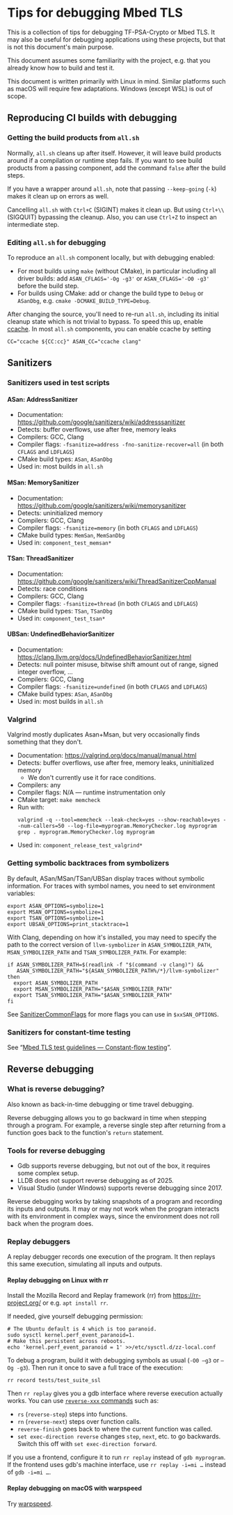# Tips for debugging Mbed TLS

This is a collection of tips for debugging TF-PSA-Crypto or Mbed TLS.
It may also be useful for debugging applications using these projects, but that is not this document's main purpose.

This document assumes some familiarity with the project, e.g. that you already know how to build and test it.

This document is written primarily with Linux in mind. Similar platforms such as macOS will require few adaptations. Windows (except WSL) is out of scope.

## Reproducing CI builds with debugging

### Getting the build products from `all.sh`

Normally, `all.sh` cleans up after itself. However, it will leave build products around if a compilation or runtime step fails. If you want to see build products from a passing component, add the command `false` after the build steps.

If you have a wrapper around `all.sh`, note that passing `--keep-going` (`-k`) makes it clean up on errors as well.

Cancelling `all.sh` with `Ctrl+C` (SIGINT) makes it clean up. But using `Ctrl+\\` (SIGQUIT) bypassing the cleanup. Also, you can use `Ctrl+Z` to inspect an intermediate step.

### Editing `all.sh` for debugging

To reproduce an `all.sh` component locally, but with debugging enabled:

* For most builds using `make` (without CMake), in particular including all driver builds: add `ASAN_CFLAGS='-Og -g3'` or `ASAN_CFLAGS='-O0 -g3'` before the build step.
* For builds using CMake: add or change the build type to `Debug` or `ASanDbg`, e.g. `cmake -DCMAKE_BUILD_TYPE=Debug`.

After changing the source, you'll need to re-run `all.sh`, including its initial cleanup state which is not trivial to bypass. To speed this up, enable [ccache](https://ccache.dev/). In most `all.sh` components, you can enable ccache by setting
```
CC="ccache ${CC:cc}" ASAN_CC="ccache clang"
```

## Sanitizers

### Sanitizers used in test scripts

#### ASan: AddressSanitizer

* Documentation: https://github.com/google/sanitizers/wiki/addresssanitizer
* Detects: buffer overflows, use after free, memory leaks
* Compilers: GCC, Clang
* Compiler flags: `-fsanitize=address -fno-sanitize-recover=all` (in both `CFLAGS` and `LDFLAGS`)
* CMake build types: `ASan`, `ASanDbg`
* Used in: most builds in `all.sh`

#### MSan: MemorySanitizer

* Documentation: https://github.com/google/sanitizers/wiki/memorysanitizer
* Detects: uninitialized memory
* Compilers: GCC, Clang
* Compiler flags: `-fsanitize=memory` (in both `CFLAGS` and `LDFLAGS`)
* CMake build types: `MemSan`, `MemSanDbg`
* Used in: `component_test_memsan*`

#### TSan: ThreadSanitizer

* Documentation: https://github.com/google/sanitizers/wiki/ThreadSanitizerCppManual
* Detects: race conditions
* Compilers: GCC, Clang
* Compiler flags: `-fsanitize=thread` (in both `CFLAGS` and `LDFLAGS`)
* CMake build types: `TSan`, `TSanDbg`
* Used in: `component_test_tsan*`

#### UBSan: UndefinedBehaviorSanitizer

* Documentation: https://clang.llvm.org/docs/UndefinedBehaviorSanitizer.html
* Detects: null pointer misuse, bitwise shift amount out of range, signed integer overflow, …
* Compilers: GCC, Clang
* Compiler flags: `-fsanitize=undefined` (in both `CFLAGS` and `LDFLAGS`)
* CMake build types: `ASan`, `ASanDbg`
* Used in: most builds in `all.sh`

### Valgrind

Valgrind mostly duplicates Asan+Msan, but very occasionally finds something that they don't.

* Documentation: https://valgrind.org/docs/manual/manual.html
* Detects: buffer overflows, use after free, memory leaks, uninitialized memory
    * We don't currently use it for race conditions.
* Compilers: any
* Compiler flags: N/A — runtime instrumentation only
* CMake target: `make memcheck`
* Run with:
    ```
    valgrind -q --tool=memcheck --leak-check=yes --show-reachable=yes --num-callers=50 --log-file=myprogram.MemoryChecker.log myprogram
    grep . myprogram.MemoryChecker.log myprogram
    ```
* Used in: `component_release_test_valgrind*`

### Getting symbolic backtraces from symbolizers

By default, ASan/MSan/TSan/UBSan display traces without symbolic information. For traces with symbol names, you need to set environment variables:

```
export ASAN_OPTIONS=symbolize=1
export MSAN_OPTIONS=symbolize=1
export TSAN_OPTIONS=symbolize=1
export UBSAN_OPTIONS=print_stacktrace=1
```

With Clang, depending on how it's installed, you may need to specify the path to the correct version of `llvm-symbolizer` in `ASAN_SYMBOLIZER_PATH`, `MSAN_SYMBOLIZER_PATH` and `TSAN_SYMBOLIZER_PATH`. For example:

```
if ASAN_SYMBOLIZER_PATH=$(readlink -f "$(command -v clang)") &&
   ASAN_SYMBOLIZER_PATH="${ASAN_SYMBOLIZER_PATH%/*}/llvm-symbolizer"
then
  export ASAN_SYMBOLIZER_PATH
  export MSAN_SYMBOLIZER_PATH="$ASAN_SYMBOLIZER_PATH"
  export TSAN_SYMBOLIZER_PATH="$ASAN_SYMBOLIZER_PATH"
fi
```

See [SanitizerCommonFlags](https://github.com/google/sanitizers/wiki/SanitizerCommonFlags) for more flags you can use in `$xxSAN_OPTIONS`.

### Sanitizers for constant-time testing

See “[Mbed TLS test guidelines — Constant-flow testing](../development/test_suites.md#constant-flow-testing)”.

## Reverse debugging

### What is reverse debugging?

Also known as back-in-time debugging or time travel debugging.

Reverse debugging allows you to go backward in time when stepping through a program. For example, a reverse single step after returning from a function goes back to the function's `return` statement.

### Tools for reverse debugging

* Gdb supports reverse debugging, but not out of the box, it requires some complex setup.
* LLDB does not support reverse debugging as of 2025.
* Visual Studio (under Windows) supports reverse debugging since 2017.

Reverse debugging works by taking snapshots of a program and recording its inputs and outputs. It may or may not work when the program interacts with its environment in complex ways, since the environment does not roll back when the program does.

### Replay debuggers

A replay debugger records one execution of the program. It then replays this same execution, simulating all inputs and outputs.

#### Replay debugging on Linux with rr

Install the Mozilla Record and Replay framework (rr) from https://rr-project.org/ or e.g. `apt install rr`.​

If needed, give yourself debugging permission:

```
# The Ubuntu default is 4 which is too paranoid.
sudo sysctl kernel.perf_event_paranoid=1.​
# Make this persistent across reboots.
echo 'kernel.perf_event_paranoid = 1' >>/etc/sysctl.d/zz-local.conf​
```

To debug a program​, build it with debugging symbols as usual (`-O0 –g3` or `–Og -g3`).​ Then run it once to save a full trace of the execution:

```
rr record tests/test_suite_ssl
```

Then `rr replay` gives you a gdb interface where reverse execution actually works.​ You can use [`reverse-xxx` commands​](https://sourceware.org/gdb/current/onlinedocs/gdb.html/Reverse-Execution.html) such as:

* `rs` (`reverse-step`) steps into functions​.
* `rn` (`reverse-next`) steps over function calls​.
* `reverse-finish` goes back to where the current function was called​.
* `set exec-direction reverse` changes `step`, `next`, etc. to go backwards. Switch this off with `set exec-direction forward`.

If you use a frontend, configure it to run `rr replay` instead of `gdb myprogram`.​ If the frontend uses gdb's machine interface, use `rr replay -i=mi …` instead of `gdb -i=mi …`.

#### Replay debugging on macOS with warpspeed

Try [warpspeed](https://github.com/kallsyms/warpspeed).
